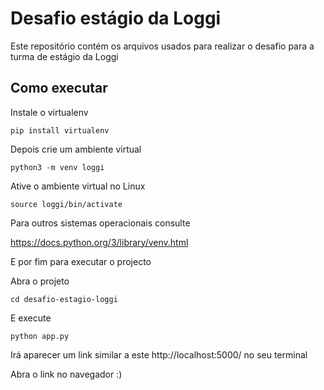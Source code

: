# Desafio estágio da Loggi

Este repositório contém os arquivos usados para realizar o desafio para a turma de estágio da Loggi

## Como executar

Instale o virtualenv
```
pip install virtualenv
```

Depois crie um ambiente virtual
```
python3 -m venv loggi
```

Ative o ambiente virtual no Linux
```
source loggi/bin/activate
```

Para outros sistemas operacionais consulte

https://docs.python.org/3/library/venv.html

E por fim para executar o projecto

Abra o projeto
```
cd desafio-estagio-loggi
```

E execute
```
python app.py
```

Irá aparecer um link similar a este http://localhost:5000/ no seu terminal

Abra o link no navegador :)
